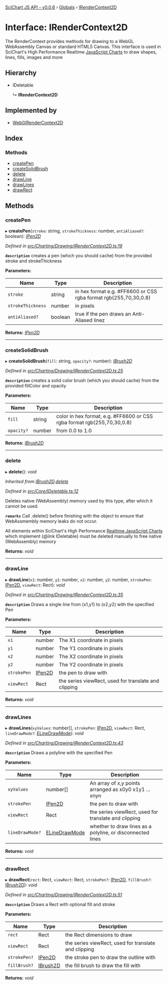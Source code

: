 [SciChart JS API - v0.0.6](../README.md) › [Globals](../globals.md) › [IRenderContext2D](irendercontext2d.md)

# Interface: IRenderContext2D

The RenderContext provides methods for drawing to a WebGL WebAssembly Canvas or standard HTML5 Canvas.
This interface is used in SciChart's High Performance Realtime [JavaScript Charts](https://www.scichart.com/javascript-chart-features)
to draw shapes, lines, fills, images and more

## Hierarchy

* IDeletable

  ↳ **IRenderContext2D**

## Implemented by

* [WebGlRenderContext2D](../classes/webglrendercontext2d.md)

## Index

### Methods

* [createPen](irendercontext2d.md#createpen)
* [createSolidBrush](irendercontext2d.md#createsolidbrush)
* [delete](irendercontext2d.md#delete)
* [drawLine](irendercontext2d.md#drawline)
* [drawLines](irendercontext2d.md#drawlines)
* [drawRect](irendercontext2d.md#drawrect)

## Methods

###  createPen

▸ **createPen**(`stroke`: string, `strokeThickness`: number, `antiAliased?`: boolean): *[IPen2D](ipen2d.md)*

*Defined in [src/Charting/Drawing/IRenderContext2D.ts:19](https://github.com/ABTSoftware/SciChart.Dev/blob/34ff3115c2/Web/src/SciChart/src/Charting/Drawing/IRenderContext2D.ts#L19)*

**`description`** creates a pen (which you should cache) from the provided stroke and strokeThickness

**Parameters:**

Name | Type | Description |
------ | ------ | ------ |
`stroke` | string | in hex format e.g. #FF6600 or CSS rgba format rgb(255,70,30,0.8) |
`strokeThickness` | number | in pixels |
`antiAliased?` | boolean | true if the pen draws an Anti-Aliased linez  |

**Returns:** *[IPen2D](ipen2d.md)*

___

###  createSolidBrush

▸ **createSolidBrush**(`fill`: string, `opacity?`: number): *[IBrush2D](ibrush2d.md)*

*Defined in [src/Charting/Drawing/IRenderContext2D.ts:25](https://github.com/ABTSoftware/SciChart.Dev/blob/34ff3115c2/Web/src/SciChart/src/Charting/Drawing/IRenderContext2D.ts#L25)*

**`description`** creates a solid color brush (which you should cache) from the provided fillColor and opacity

**Parameters:**

Name | Type | Description |
------ | ------ | ------ |
`fill` | string | color in hex format, e.g. #FF6600 or CSS rgba format rgb(255,70,30,0.8) |
`opacity?` | number | from 0.0 to 1.0  |

**Returns:** *[IBrush2D](ibrush2d.md)*

___

###  delete

▸ **delete**(): *void*

*Inherited from [IBrush2D](ibrush2d.md).[delete](ibrush2d.md#delete)*

*Defined in [src/Core/IDeletable.ts:12](https://github.com/ABTSoftware/SciChart.Dev/blob/34ff3115c2/Web/src/SciChart/src/Core/IDeletable.ts#L12)*

Deletes native (WebAssembly) memory used by this type, after which it cannot be used.

**`remarks`** 
Call .delete() before finishing with the object to ensure that WebAssmembly memory leaks do
not occur.

All elements within SciChart's High Performance
[Realtime JavaScript Charts](https://www.scichart.com/javascript-chart-features) which implement
{@link IDeletable} must be deleted manually to free native (WebAssembly) memory

**Returns:** *void*

___

###  drawLine

▸ **drawLine**(`x1`: number, `y1`: number, `x2`: number, `y2`: number, `strokePen`: [IPen2D](ipen2d.md), `viewRect`: Rect): *void*

*Defined in [src/Charting/Drawing/IRenderContext2D.ts:35](https://github.com/ABTSoftware/SciChart.Dev/blob/34ff3115c2/Web/src/SciChart/src/Charting/Drawing/IRenderContext2D.ts#L35)*

**`description`** Draws a single line from (x1,y1) to (x2,y2) with the specified Pen

**Parameters:**

Name | Type | Description |
------ | ------ | ------ |
`x1` | number | The X1 coordinate in pixels |
`y1` | number | The Y1 coordinate in pixels |
`x2` | number | The X2 coordinate in pixels |
`y2` | number | The Y2 coordinate in pixels |
`strokePen` | [IPen2D](ipen2d.md) | the pen to draw with |
`viewRect` | Rect | the series viewRect, used for translate and clipping  |

**Returns:** *void*

___

###  drawLines

▸ **drawLines**(`xyValues`: number[], `strokePen`: [IPen2D](ipen2d.md), `viewRect`: Rect, `lineDrawMode?`: [ELineDrawMode](../enums/elinedrawmode.md)): *void*

*Defined in [src/Charting/Drawing/IRenderContext2D.ts:43](https://github.com/ABTSoftware/SciChart.Dev/blob/34ff3115c2/Web/src/SciChart/src/Charting/Drawing/IRenderContext2D.ts#L43)*

**`description`** Draws a polyline with the specified Pen

**Parameters:**

Name | Type | Description |
------ | ------ | ------ |
`xyValues` | number[] | An array of x,y points arranged as x0y0 x1y1 ... xnyn |
`strokePen` | [IPen2D](ipen2d.md) | the pen to draw with |
`viewRect` | Rect | the series viewRect, used for translate and clipping |
`lineDrawMode?` | [ELineDrawMode](../enums/elinedrawmode.md) | whether to draw lines as a polyline, or disconnected lines  |

**Returns:** *void*

___

###  drawRect

▸ **drawRect**(`rect`: Rect, `viewRect`: Rect, `strokePen?`: [IPen2D](ipen2d.md), `fillBrush?`: [IBrush2D](ibrush2d.md)): *void*

*Defined in [src/Charting/Drawing/IRenderContext2D.ts:51](https://github.com/ABTSoftware/SciChart.Dev/blob/34ff3115c2/Web/src/SciChart/src/Charting/Drawing/IRenderContext2D.ts#L51)*

**`description`** Draws a Rect with optional fill and stroke

**Parameters:**

Name | Type | Description |
------ | ------ | ------ |
`rect` | Rect | the Rect dimensions to draw |
`viewRect` | Rect | the series viewRect, used for translate and clipping |
`strokePen?` | [IPen2D](ipen2d.md) | the stroke pen to draw the outline with |
`fillBrush?` | [IBrush2D](ibrush2d.md) | the fill brush to draw the fill with  |

**Returns:** *void*
